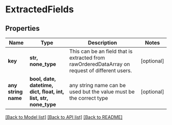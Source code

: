 # ExtractedFields


## Properties
Name | Type | Description | Notes
------------ | ------------- | ------------- | -------------
**key** | **str, none_type** | This can be an field that is extracted from rawOrderedDataArray on request of different users. | [optional] 
**any string name** | **bool, date, datetime, dict, float, int, list, str, none_type** | any string name can be used but the value must be the correct type | [optional]

[[Back to Model list]](../README.md#documentation-for-models) [[Back to API list]](../README.md#documentation-for-api-endpoints) [[Back to README]](../README.md)


